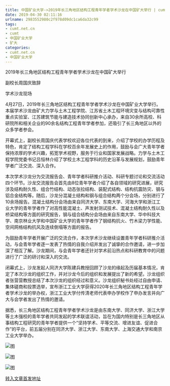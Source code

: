```yaml
---
title: 中国矿业大学->2019年长三角地区结构工程青年学者学术沙龙在中国矿大举行 | cumt.net.cn
date: 2019-04-30 02:11:16
urlname: 2983552980c2f978d09dc1ca6da32c99
tags: 
- cumt.net.cn
- cumt
- 中国矿业大学
- 矿大
categories:
- cumt.net.cn
- 中国矿业大学
---
```


2019年长三角地区结构工程青年学者学术沙龙在中国矿大举行

副校长周国庆致辞

学术沙龙现场

4月27日，2019年长三角地区结构工程青年学者学术沙龙在中国矿业大学举行。本届学术沙龙由矿大力学与土木工程学院、江苏省土木工程环境灾变与结构可靠性重点实验室、江苏建筑节能与建造技术协同创新中心承办，来自30余所高校、科研院所和相关企业的90余名结构工程青年学者参加，还吸引了长三角地区以外的众多学者参会。

开幕式上，副校长周国庆代表学校欢迎各位代表的到来，介绍了学校的办学历程及特色，肯定了结构工程学科在学校百余年发展史上的作用，鼓励与会广大青年学者保持浓厚的学术兴趣，拓宽学术视野，服务于行业和国家发展战略。力学与土木工程学院党委书记吕恒林介绍了学校土木工程学科的历史沿革与发展规划，鼓励青年学者广泛交流、深入合作。

本次学术沙龙分为交流报告会、青年学者科研推介活动、科研专题讨论和交流活动四个环节。沙龙交流报告会首先由8位青年学者介绍了各自领域的研究进展，研究涉及结构耐久性、组合竹结构、动态张拉结构、装配式结构、结构抗震防灾、钢与铝合金结构等。随后，沙龙分混凝土结构和钢与组合结构两个分会场，分别进行了10余场报告。混凝土结构分会场由来自同济大学、东南大学、河海大学和浙江工业大学的青年学者作了对高性能混凝土、声发射测试技术、混凝土结构耐久性以及桥梁结构等方面的研究报告，钢与组合结构分会场由来自东南大学、华中科技大学、南京林业大学和中国矿业大学的青年学者作了钢结构抗火、竹木梁力学性能、空间网格结构抗风及连续倒塌等方面的报告。

为鼓励青年学者开展广泛的交流合作，本次学术沙龙继续设置青年学者科研推介活动，与会青年学者逐一发表了热情的自我介绍并发出了诚挚的合作邀请，进一步加深了相互了解。沙龙期间，与会青年学者还针对学术前沿热点和科研教育中的问题进行了广泛的研讨和深入的交流。

闭幕式上，沙龙发起人同济大学陈建兵教授回顾了沙龙的缘起及历届基本情况，肯定了本次沙龙的组织工作，并对沙龙今后的组织和发展提出了新的希望。沙龙组织者张营营教授总结了本次沙龙的组织经过和意义。沙龙组织秘书处经过自由申请、集体磋商和投票选举，宣布浙江工业大学获得2020年长三角地区结构工程青年学者学术沙龙的举办权，浙江工业大学付传清老师代表申办学校作了申办发言并向广大与会学者发出了热情的邀请。

据悉，长三角地区结构工程青年学者学术沙龙是由东南大学、同济大学、浙江大学等土木强校的青年学者共同发起的学术联谊活动，旨在为国内特别是长三角地区从事结构工程研究的青年学者提供一个“坚持学术、平等交流、增进友谊、促进合作”的平台，前五届分别在同济大学、浙江大学、东南大学、上海交通大学和南京工业大学举办。

![图](http://xwzx.cumt.edu.cn/_upload/article/images/31/dd/0fd783464d5c89fa41dfe1a511f7/a4a62190-d16f-4dc7-8286-739e134fb50d.jpg)

![图](http://xwzx.cumt.edu.cn/_upload/article/images/31/dd/0fd783464d5c89fa41dfe1a511f7/736a1d08-0482-4830-b4d6-14e38cb6b659.jpg)

![图](http://xwzx.cumt.edu.cn/_upload/article/images/31/dd/0fd783464d5c89fa41dfe1a511f7/d169f649-d873-4c72-918f-0ad3ef441e52.jpg)

[转入文章首发地址](http://xwzx.cumt.edu.cn/f9/0c/c513a522508/page.htm)